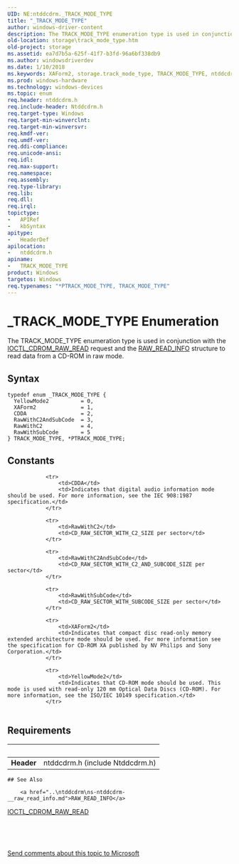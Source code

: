 ```yaml
---
UID: NE:ntddcdrm._TRACK_MODE_TYPE
title: "_TRACK_MODE_TYPE"
author: windows-driver-content
description: The TRACK_MODE_TYPE enumeration type is used in conjunction with the IOCTL_CDROM_RAW_READ request and the RAW_READ_INFO structure to read data from a CD-ROM in raw mode.
old-location: storage\track_mode_type.htm
old-project: storage
ms.assetid: ea7d7b5a-625f-41f7-b3fd-96a6bf338db9
ms.author: windowsdriverdev
ms.date: 1/10/2018
ms.keywords: XAForm2, storage.track_mode_type, TRACK_MODE_TYPE, ntddcdrm/RawWithC2, RawWithC2, PTRACK_MODE_TYPE, ntddcdrm/YellowMode2, RawWithSubCode, ntddcdrm/RawWithC2AndSubCode, structs-CD-ROM_41364f33-e1bf-48ac-abb6-4cacf5283f9f.xml, CDDA, PTRACK_MODE_TYPE enumeration pointer [Storage Devices], YellowMode2, ntddcdrm/XAForm2, *PTRACK_MODE_TYPE, ntddcdrm/RawWithSubCode, _TRACK_MODE_TYPE, ntddcdrm/CDDA, ntddcdrm/PTRACK_MODE_TYPE, RawWithC2AndSubCode, ntddcdrm/TRACK_MODE_TYPE, TRACK_MODE_TYPE enumeration [Storage Devices]
ms.prod: windows-hardware
ms.technology: windows-devices
ms.topic: enum
req.header: ntddcdrm.h
req.include-header: Ntddcdrm.h
req.target-type: Windows
req.target-min-winverclnt: 
req.target-min-winversvr: 
req.kmdf-ver: 
req.umdf-ver: 
req.ddi-compliance: 
req.unicode-ansi: 
req.idl: 
req.max-support: 
req.namespace: 
req.assembly: 
req.type-library: 
req.lib: 
req.dll: 
req.irql: 
topictype:
-	APIRef
-	kbSyntax
apitype:
-	HeaderDef
apilocation:
-	ntddcdrm.h
apiname:
-	TRACK_MODE_TYPE
product: Windows
targetos: Windows
req.typenames: "*PTRACK_MODE_TYPE, TRACK_MODE_TYPE"
---
```


# _TRACK_MODE_TYPE Enumeration
The TRACK_MODE_TYPE enumeration type is used in conjunction with the <a href="..\ntddcdrm\ni-ntddcdrm-ioctl_cdrom_raw_read.md">IOCTL_CDROM_RAW_READ</a> request and the <a href="..\ntddcdrm\ns-ntddcdrm-__raw_read_info.md">RAW_READ_INFO</a> structure to read data from a CD-ROM in raw mode.

## Syntax
````
typedef enum _TRACK_MODE_TYPE { 
  YellowMode2          = 0,
  XAForm2              = 1,
  CDDA                 = 2,
  RawWithC2AndSubCode  = 3,
  RawWithC2            = 4,
  RawWithSubCode       = 5
} TRACK_MODE_TYPE, *PTRACK_MODE_TYPE;
````

## Constants

<table>
            
                <tr>
                    <td>CDDA</td>
                    <td>Indicates that digital audio information mode should be used. For more information, see the IEC 908:1987 specification.</td>
                </tr>
            
                <tr>
                    <td>RawWithC2</td>
                    <td>CD_RAW_SECTOR_WITH_C2_SIZE per sector</td>
                </tr>
            
                <tr>
                    <td>RawWithC2AndSubCode</td>
                    <td>CD_RAW_SECTOR_WITH_C2_AND_SUBCODE_SIZE per sector</td>
                </tr>
            
                <tr>
                    <td>RawWithSubCode</td>
                    <td>CD_RAW_SECTOR_WITH_SUBCODE_SIZE per sector</td>
                </tr>
            
                <tr>
                    <td>XAForm2</td>
                    <td>Indicates that compact disc read-only memory extended architecture mode should be used. For more information see the specification for CD-ROM XA published by NV Philips and Sony Corporation.</td>
                </tr>
            
                <tr>
                    <td>YellowMode2</td>
                    <td>Indicates that CD-ROM mode should be used. This mode is used with read-only 120 mm Optical Data Discs (CD-ROM). For more information, see the ISO/IEC 10149 specification.</td>
                </tr>
</table>


## Requirements
| &nbsp; | &nbsp; |
| ---- |:---- |
| **Header** | ntddcdrm.h (include Ntddcdrm.h) |

    ## See Also

        <a href="..\ntddcdrm\ns-ntddcdrm-__raw_read_info.md">RAW_READ_INFO</a>



<a href="..\ntddcdrm\ni-ntddcdrm-ioctl_cdrom_raw_read.md">IOCTL_CDROM_RAW_READ</a>



 

 

<a href="mailto:wsddocfb@microsoft.com?subject=Documentation%20feedback [storage\storage]:%20TRACK_MODE_TYPE enumeration%20 RELEASE:%20(1/10/2018)&amp;body=%0A%0APRIVACY STATEMENT%0A%0AWe use your feedback to improve the documentation. We don't use your email address for any other purpose, and we'll remove your email address from our system after the issue that you're reporting is fixed. While we're working to fix this issue, we might send you an email message to ask for more info. Later, we might also send you an email message to let you know that we've addressed your feedback.%0A%0AFor more info about Microsoft's privacy policy, see http://privacy.microsoft.com/en-us/default.aspx." title="Send comments about this topic to Microsoft">Send comments about this topic to Microsoft</a>